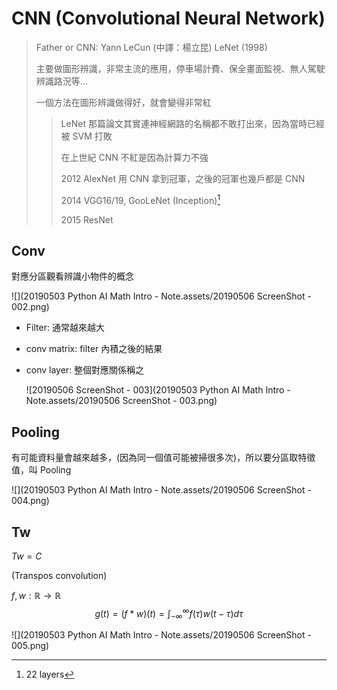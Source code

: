 # CNN (Convolutional Neural Network)

>  Father or CNN: Yann LeCun (中譯：楊立昆) LeNet (1998)
>
> 主要做圖形辨識，非常主流的應用，停車場計費、保全畫面監視、無人駕駛辨識路況等...
>
> 一個方法在圖形辨識做得好，就會變得非常紅
>
> > LeNet 那篇論文其實連神經網路的名稱都不敢打出來，因為當時已經被 SVM 打敗
> >
> > 在上世紀 CNN 不紅是因為計算力不強
> >
> > 2012 AlexNet 用 CNN 拿到冠軍，之後的冠軍也幾戶都是 CNN
> >
> > 2014 VGG16/19, GooLeNet (Inception)[^1]
> >
> > 2015 ResNet

[^1]:  22 layers

## Conv

對應分區觀看辨識小物件的概念

![](20190503 Python AI Math Intro - Note.assets/20190506 ScreenShot - 002.png)

- Filter: 通常越來越大

- conv matrix: filter 內積之後的結果

- conv layer: 整個對應關係稱之

  ![20190506 ScreenShot - 003](20190503 Python AI Math Intro - Note.assets/20190506 ScreenShot - 003.png)

## Pooling

有可能資料量會越來越多，(因為同一個值可能被掃很多次)，所以要分區取特徵值，叫 Pooling

![](20190503 Python AI Math Intro - Note.assets/20190506 ScreenShot - 004.png)

## Tw

$Tw = C$

(Transpos convolution)

$f, w: \mathbb{R} \rightarrow \mathbb{R}$
$$
g(t) = (f\ast w)(t)=\int_{-\infty}^\infty f(\tau)w(t-\tau)d\tau
$$

![](20190503 Python AI Math Intro - Note.assets/20190506 ScreenShot - 005.png)

